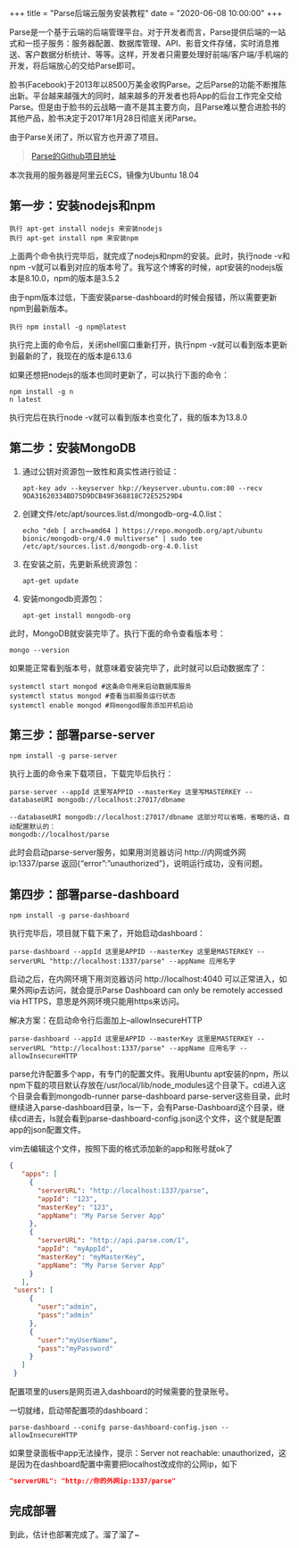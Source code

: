 
+++
title = "Parse后端云服务安装教程"
date = "2020-06-08 10:00:00"
+++

Parse是一个基于云端的后端管理平台。对于开发者而言，Parse提供后端的一站式和一揽子服务：服务器配置、数据库管理、API、影音文件存储，实时消息推送、客户数据分析统计、等等。这样，开发者只需要处理好前端/客户端/手机端的开发，将后端放心的交给Parse即可。

<!--more-->

脸书(Facebook)于2013年以8500万美金收购Parse。之后Parse的功能不断推陈出新。平台越来越强大的同时，越来越多的开发者也将App的后台工作完全交给Parse。但是由于脸书的云战略一直不是其主要方向，且Parse难以整合进脸书的其他产品，脸书决定于2017年1月28日彻底关闭Parse。

由于Parse关闭了，所以官方也开源了项目。

> [Parse的Github项目地址](https://github.com/parse-community)

本次我用的服务器是阿里云ECS，镜像为Ubuntu 18.04

## 第一步：安装nodejs和npm

``` shell
执行 apt-get install nodejs 来安装nodejs
执行 apt-get install npm 来安装npm
```

上面两个命令执行完毕后，就完成了nodejs和npm的安装。此时，执行node -v和npm -v就可以看到对应的版本号了。我写这个博客的时候，apt安装的nodejs版本是8.10.0，npm的版本是3.5.2

由于npm版本过低，下面安装parse-dashboard的时候会报错，所以需要更新npm到最新版本。

``` shell
执行 npm install -g npm@latest
```

执行完上面的命令后，关闭shell窗口重新打开，执行npm -v就可以看到版本更新到最新的了，我现在的版本是6.13.6

如果还想把nodejs的版本也同时更新了，可以执行下面的命令：

``` shell
npm install -g n
n latest
```

执行完后在执行node -v就可以看到版本也变化了，我的版本为13.8.0

## 第二步：安装MongoDB

 1. 通过公钥对资源包一致性和真实性进行验证：
	``` shell
	apt-key adv --keyserver hkp://keyserver.ubuntu.com:80 --recv 9DA31620334BD75D9DCB49F368818C72E52529D4
	```
 2. 创建文件/etc/apt/sources.list.d/mongodb-org-4.0.list：
	``` shell
	echo "deb [ arch=amd64 ] https://repo.mongodb.org/apt/ubuntu bionic/mongodb-org/4.0 multiverse" | sudo tee /etc/apt/sources.list.d/mongodb-org-4.0.list
	```
 3. 在安装之前，先更新系统资源包：
	``` shell
	apt-get update
	```
 4. 安装mongodb资源包：
	``` shell
	apt-get install mongodb-org
	```
	

此时，MongoDB就安装完毕了。执行下面的命令查看版本号：

``` shell
mongo --version
```

如果能正常看到版本号，就意味着安装完毕了，此时就可以启动数据库了：

``` shell
systemctl start mongod #这条命令用来启动数据库服务
systemctl status mongod #查看当前服务运行状态
systemctl enable mongod #将mongod服务添加开机启动
```

## 第三步：部署parse-server

``` shell
npm install -g parse-server
```

执行上面的命令来下载项目，下载完毕后执行：

``` shell
parse-server --appId 这里写APPID --masterKey 这里写MASTERKEY --databaseURI mongodb://localhost:27017/dbname

--databaseURI mongodb://localhost:27017/dbname 这部分可以省略，省略的话，自动配置默认的：
mongodb://localhost/parse 
```

此时会启动parse-server服务，如果用浏览器访问 http://内网或外网ip:1337/parse 返回{“error”:”unauthorized”}，说明运行成功，没有问题。

## 第四步：部署parse-dashboard

``` shell
npm install -g parse-dashboard
```

执行完毕后，项目就下载下来了，开始启动dashboard：

``` shell
parse-dashboard --appId 这里是APPID --masterKey 这里是MASTERKEY --serverURL "http://localhost:1337/parse" --appName 应用名字
```

启动之后，在内网环境下用浏览器访问 http://localhost:4040 可以正常进入，如果外网ip去访问，就会提示Parse Dashboard can only be remotely accessed via HTTPS，意思是外网环境只能用https来访问。

解决方案：在启动命令行后面加上–allowInsecureHTTP

``` shell
parse-dashboard --appId 这里是APPID --masterKey 这里是MASTERKEY --serverURL "http://localhost:1337/parse" --appName 应用名字 --allowInsecureHTTP
```

parse允许配置多个app，有专门的配置文件。我用Ubuntu apt安装的npm，所以npm下载的项目默认存放在/usr/local/lib/node_modules这个目录下。cd进入这个目录会看到mongodb-runner parse-dashboard parse-server这些目录，此时继续进入parse-dashboard目录，ls一下，会有Parse-Dashboard这个目录，继续cd进去，ls就会看到parse-dashboard-config.json这个文件，这个就是配置app的json配置文件。

vim去编辑这个文件，按照下面的格式添加新的app和账号就ok了

``` json
{
   "apps": [
     {
       "serverURL": "http://localhost:1337/parse",
       "appId": "123",
       "masterKey": "123",
       "appName": "My Parse Server App"
     },
     {
       "serverURL": "http://api.parse.com/1",
       "appId": "myAppId",
       "masterKey": "myMasterKey",
       "appName": "My Parse Server App"
     }
   ],
 "users": [
     {
       "user":"admin",
       "pass":"admin"
     },
     {
       "user":"myUserName",
       "pass":"myPassword"
     }
   ]
 }
```

配置项里的users是网页进入dashboard的时候需要的登录账号。

一切就绪，启动带配置项的dashboard：

``` shell
parse-dashboard --conifg parse-dashboard-config.json --allowInsecureHTTP
```

如果登录面板中app无法操作，提示：Server not reachable: unauthorized，这是因为在dashboard配置中需要把localhost改成你的公网ip，如下

``` json
"serverURL": "http://你的外网ip:1337/parse"
```

## 完成部署

到此，估计也部署完成了。溜了溜了~